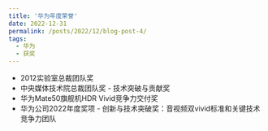 ```yaml
---
title: '华为年度荣誉'
date: 2022-12-31
permalink: /posts/2022/12/blog-post-4/
tags:
  - 华为
  - 获奖
---
```

* 2012实验室总裁团队奖
* 中央媒体技术院总裁团队奖 - 技术突破与贡献奖
* 华为Mate50旗舰机HDR Vivid竞争力交付奖
* 华为公司2022年度奖项 - 创新与技术突破奖：音视频双vivid标准和关键技术竞争力团队
